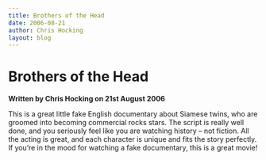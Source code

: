 ```yaml
---
title: Brothers of the Head
date: 2006-08-21
author: Chris Hocking
layout: blog
---
```

# Brothers of the Head

**Written by Chris Hocking on 21st August 2006**

This is a great little fake English documentary about Siamese twins, who are groomed into becoming commercial rocks stars. The script is really well done, and you seriously feel like you are watching history – not fiction. All the acting is great, and each character is unique and fits the story perfectly. If you’re in the mood for watching a fake documentary, this is a great movie!